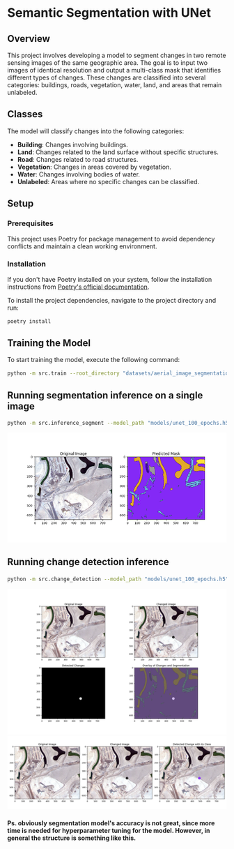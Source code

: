 # Semantic Segmentation with UNet
## Overview
This project involves developing a model to segment changes in two remote sensing images of the same geographic area. The goal is to input two images of identical resolution and output a multi-class mask that identifies different types of changes. These changes are classified into several categories: buildings, roads, vegetation, water, land, and areas that remain unlabeled.
## Classes
The model will classify changes into the following categories:
- **Building**: Changes involving buildings.
- **Land**: Changes related to the land surface without specific structures.
- **Road**: Changes related to road structures.
- **Vegetation**: Changes in areas covered by vegetation.
- **Water**: Changes involving bodies of water.
- **Unlabeled**: Areas where no specific changes can be classified.
## Setup
### Prerequisites
This project uses Poetry for package management to avoid dependency conflicts and maintain a clean working environment.
### Installation
If you don't have Poetry installed on your system, follow the installation instructions from [Poetry's official documentation](https://python-poetry.org/docs/).

To install the project dependencies, navigate to the project directory and run:
```bash
poetry install
```

## Training the Model
To start training the model, execute the following command:
```bash
python -m src.train --root_directory "datasets/aerial_image_segmentation" --save_path "models/segmentation_model.h5"
```

## Running segmentation inference on a single image
```bash
python -m src.inference_segment --model_path "models/unet_100_epochs.h5" --image_path "example_images/original_image.jpg"
```
<img src="results/segmentation.png" width="600">


## Running change detection inference
```bash
python -m src.change_detection --model_path "models/unet_100_epochs.h5" --original_image "example_images/original_image.jpg" --changed_image "example_images/changed_image.jpg"
```
<img src="results/difference.png" width="600">

<img src="results/detect_change.png" width="600">

#### Ps. obviously segmentation model's accuracy is not great, since more time is needed for hyperparameter tuning for the model. However, in general the structure is something like this.